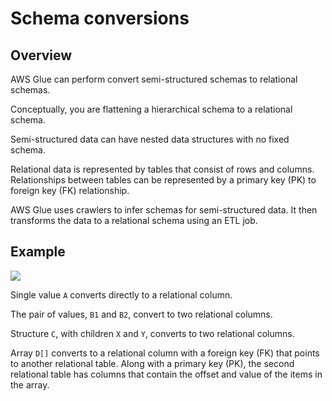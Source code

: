 # Schema conversions

## Overview

AWS Glue can perform convert semi-structured schemas to relational schemas.

Conceptually, you are flattening a hierarchical schema to a relational schema.

Semi-structured data can have nested data structures with no fixed schema. 

Relational data is represented by tables that consist of rows and columns. Relationships between tables can be represented by a primary key (PK) to foreign key (FK) relationship.

AWS Glue uses crawlers to infer schemas for semi-structured data. It then transforms the data to a relational schema using an ETL job. 


## Example

![](https://docs.aws.amazon.com/images/glue/latest/dg/images/HowItWorks-schemaconversion.png)

Single value `A` converts directly to a relational column.

The pair of values, `B1` and `B2`, convert to two relational columns.

Structure `C`, with children `X` and `Y`, converts to two relational columns.

Array `D[]` converts to a relational column with a foreign key (FK) that points to another relational table. Along with a primary key (PK), the second relational table has columns that contain the offset and value of the items in the array.